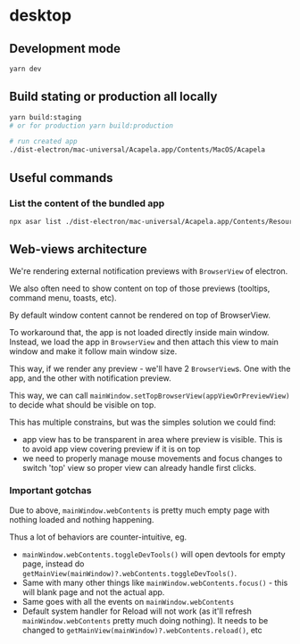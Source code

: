 # desktop

## Development mode

```bash
yarn dev
```

## Build stating or production all locally

```bash
yarn build:staging
# or for production yarn build:production

# run created app
./dist-electron/mac-universal/Acapela.app/Contents/MacOS/Acapela
```

## Useful commands

### List the content of the bundled app

```bash
npx asar list ./dist-electron/mac-universal/Acapela.app/Contents/Resources/app.asar
```

## Web-views architecture

We're rendering external notification previews with `BrowserView` of electron.

We also often need to show content on top of those previews (tooltips, command menu, toasts, etc).

By default window content cannot be rendered on top of BrowserView.

To workaround that, the app is not loaded directly inside main window. Instead, we load the app in `BrowserView` and then attach this view to main window and make it follow main window size.

This way, if we render any preview - we'll have 2 `BrowserView`s. One with the app, and the other with notification preview.

This way, we can call `mainWindow.setTopBrowserView(appViewOrPreviewView)` to decide what should be visible on top.

This has multiple constrains, but was the simples solution we could find:

- app view has to be transparent in area where preview is visible. This is to avoid app view covering preview if it is on top
- we need to properly manage mouse movements and focus changes to switch 'top' view so proper view can already handle first clicks.

### Important gotchas

Due to above, `mainWindow.webContents` is pretty much empty page with nothing loaded and nothing happening.

Thus a lot of behaviors are counter-intuitive, eg.

- `mainWindow.webContents.toggleDevTools()` will open devtools for empty page, instead do `getMainView(mainWindow)?.webContents.toggleDevTools()`.
- Same with many other things like `mainWindow.webContents.focus()` - this will blank page and not the actual app.
- Same goes with all the events on `mainWindow.webContents`
- Default system handler for Reload will not work (as it'll refresh `mainWindow.webContents` pretty much doing nothing). It needs to be changed to `getMainView(mainWindow)?.webContents.reload()`, etc
